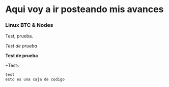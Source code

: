 # Aqui voy a ir posteando mis avances

### Linux BTC & Nodes

Test, prueba.

*Test de prueba*

**Test de prueba**

~Test~

```c
test
esto es una caja de codigo
```
